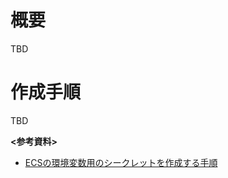 # 概要
TBD

# 作成手順
TBD

**<参考資料>**  
- [ECSの環境変数用のシークレットを作成する手順](https://qiita.com/suzuki0430/items/271f3f1e4050ebd40525)
